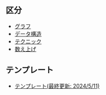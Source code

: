 ## 区分
- <a href = "type/graph.md">グラフ</a>
- <a href = "type/structure.md">データ構造</a>
- <a href = "type/technique.md">テクニック</a>
- <a href = "type/enum.md">数え上げ</a>

## テンプレート
- <a href = "tpl.cpp"> テンプレート(最終更新: 2024/5/11) </a>
